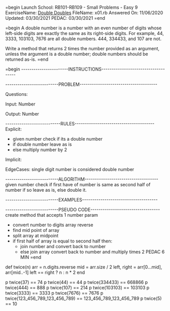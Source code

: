 =begin
Launch School: RB101-RB109 - Small Problems - Easy 9
ExerciseName: [Double Doubles](https://launchschool.com/exercises/b5c55bc6)
FileName: x01.rb
Answered On: 11/06/2020
Updated: 03/30/2021
PEDAC: 03/30/2021
=end

=begin
  A double number is a number with an even number of digits whose left-side 
  digits are exactly the same as its right-side digits. For example, 44, 3333, 
  103103, 7676 are all double numbers. 444, 334433, and 107 are not.

  Write a method that returns 2 times the number provided as an argument, unless 
  the argument is a double number; double numbers should be returned as-is.
=end

=begin
-----------------------INSTRUCTIONS------------------------------------

--------------------------PROBLEM--------------------------------------

Questions:

Input: Number

Output: Number

---------------------------RULES---------------------------------------
Explicit: 
  - given number check if its a double number
  - if double number leave as is
  - else multiply number by 2

Implicit: 

EdgeCases:
 single digit number is considered double number


--------------------------ALGORITHM------------------------------------
given number check if first have of number is same as second half of number
if so leave as is, else double it.


--------------------------EXAMPLES-------------------------------------



--------------------------PSEUDO CODE----------------------------------
create method that accepts 1 number param
- convert number to digits array reverse
- find mid point of array
- split array at midpoint
- if first half of array is equal to second half then:
  - join number and convert back to number
  - else join array convert back to number and multiply times 2
  PEDAC 6 MIN
=end



def twice(n)
  arr = n.digits.reverse
  mid = arr.size / 2
  left, right = arr[0...mid], arr[mid..-1]
  left == right ? n : n * 2
end


p twice(37) == 74
p twice(44) == 44
p twice(334433) == 668866
p twice(444) == 888
p twice(107) == 214
p twice(103103) == 103103
p twice(3333) == 3333
p twice(7676) == 7676
p twice(123_456_789_123_456_789) == 123_456_789_123_456_789
p twice(5) == 10